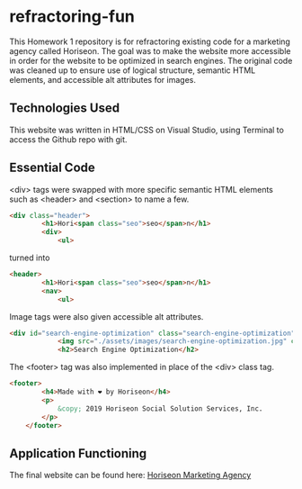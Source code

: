 # refractoring-fun
This Homework 1 repository is for refractoring existing code for a marketing agency called Horiseon. The goal was to make the website more accessible in order for the website to be optimized in search engines. The original code was cleaned up to ensure use of logical structure, semantic HTML elements, and accessible alt attributes for images.

## Technologies Used
This website was written in HTML/CSS on Visual Studio, using Terminal to access the Github repo with git.

## Essential Code
&lt;div&gt; tags were swapped with more specific semantic HTML elements such as &lt;header&gt; and &lt;section&gt; to name a few.

```html
<div class="header">
        <h1>Hori<span class="seo">seo</span>n</h1>
        <div>
            <ul>
```
turned into

```html
<header>
        <h1>Hori<span class="seo">seo</span>n</h1>
        <nav>
            <ul>
```
Image tags were also given accessible alt attributes.

```html
<div id="search-engine-optimization" class="search-engine-optimization">
            <img src="./assets/images/search-engine-optimization.jpg" class="float-left" alt="notebook with search engine optimization components">
            <h2>Search Engine Optimization</h2>
```
The &lt;footer&gt; tag was also implemented in place of the &lt;div&gt; class tag.
```html
<footer>
        <h4>Made with ❤️️ by Horiseon</h4>
        <p>
            &copy; 2019 Horiseon Social Solution Services, Inc.
        </p>
    </footer>
```

## Application Functioning

The final website can be found here: [Horiseon Marketing Agency](https://samyuhan.github.io/refractoring-fun/)